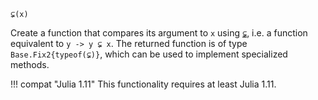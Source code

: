 ```
⊊(x)
```

Create a function that compares its argument to `x` using [`⊊`](@ref), i.e. a function equivalent to `y -> y ⊊ x`. The returned function is of type `Base.Fix2{typeof(⊊)}`, which can be used to implement specialized methods.

!!! compat "Julia 1.11"
    This functionality requires at least Julia 1.11.

